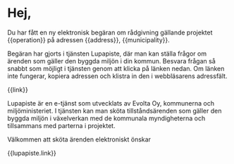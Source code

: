 # Hej,

Du har f&aring;tt en ny elektronisk beg&auml;ran om r&aring;dgivning g&auml;llande projektet {{operation}} p&aring; adressen {{address}}, {{municipality}}. 

Beg&auml;ran har gjorts i tj&auml;nsten Lupapiste, d&auml;r man kan st&auml;lla fr&aring;gor om &auml;renden som g&auml;ller den byggda milj&ouml;n i din kommun. Besvara fr&aring;gan s&aring; snabbt som m&ouml;jligt i tj&auml;nsten genom att klicka p&aring; l&auml;nken nedan. Om l&auml;nken inte fungerar, kopiera adressen och klistra in den i webbl&auml;sarens adressf&auml;lt.

{{link}}

Lupapiste är en e-tj&auml;nst som utvecklats av Evolta Oy, kommunerna och milj&ouml;ministeriet. I tj&auml;nsten kan man sk&ouml;ta tillst&aring;nds&auml;renden som g&auml;ller den byggda milj&ouml;n i v&auml;xelverkan med de kommunala myndigheterna och tillsammans med parterna i projektet.

V&auml;lkommen att sk&ouml;ta &auml;renden elektroniskt &ouml;nskar

{{lupapiste.link}}
